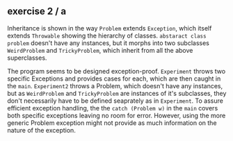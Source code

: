 ## exercise 2 / a 

Inheritance is shown in the way `Problem` extends `Exception`, which itself extends `Throwable` showing the hierarchy of classes. `abstaract class problem` doesn't have any instances, but it morphs into two subclasses `WeirdProblem` and `TrickyProblem`, which inherit from all the above superclasses. 

The program seems to be designed exception-proof. `Experiment` throws two specific Exceptions and provides cases for each, which are then caught in the `main`. `Experiment2` throws a Problem, which doesn't have any instances, but as `WeirdProblem` and `TrickyProblem` are instances of it's subclasses, they don't necessarily have to be defined seaprately as in `Experiment`. To assure efficient exception handling, the the  `catch (Problem w)` in the `main` covers both specific exceptions leaving no room for error. However, using the more generic Problem exception might not provide as much information on the nature of the exception.